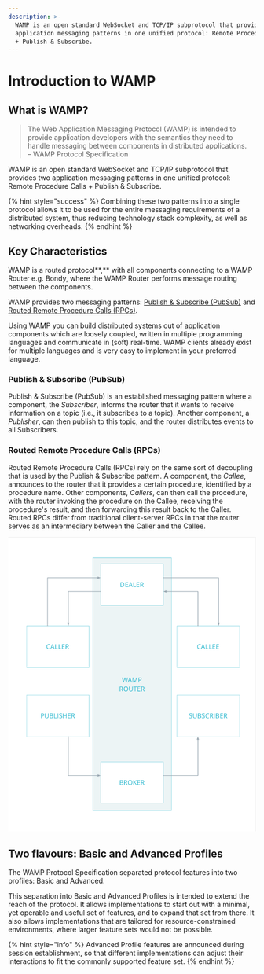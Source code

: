 ```yaml
---
description: >-
  WAMP is an open standard WebSocket and TCP/IP subprotocol that provides two
  application messaging patterns in one unified protocol: Remote Procedure Calls
  + Publish & Subscribe.
---
```


# Introduction to WAMP

## What is WAMP?

> The Web Application Messaging Protocol \(WAMP\) is intended to provide application developers with the semantics they need to handle messaging between components in distributed applications.  
> – WAMP Protocol Specification

WAMP is an open standard WebSocket and TCP/IP subprotocol that provides two application messaging patterns in one unified protocol: Remote Procedure Calls + Publish & Subscribe. 

{% hint style="success" %}
Combining these two patterns into a single protocol allows it to be used for the entire messaging requirements of a distributed system, thus reducing technology stack complexity, as well as networking overheads.
{% endhint %}

## Key Characteristics

WAMP is a routed protocol**,**  with all components connecting to a WAMP Router e.g. Bondy, where the WAMP Router performs message routing between the components.

WAMP provides two messaging patterns: [Publish & Subscribe \(PubSub\)](./#publish-and-subscribe-pubsub) and [Routed Remote Procedure Calls \(RPCs\)](./#routed-remote-procedure-calls-rpcs).

Using WAMP you can build distributed systems out of application components which are loosely coupled, written in multiple programming languages and communicate in \(soft\) real-time. WAMP clients already exist for multiple languages and is very easy to implement in your preferred language.

### **Publish & Subscribe \(PubSub\)** 

Publish & Subscribe \(PubSub\) is an established messaging pattern where a component, the _Subscriber_, informs the router that it wants to receive information on a topic \(i.e., it subscribes to a topic\). Another component, a _Publisher_, can then publish to this topic, and the router distributes events to all Subscribers.

### **Routed Remote Procedure Calls \(RPCs\)**

Routed Remote Procedure Calls \(RPCs\) rely on the same sort of decoupling that is used by the Publish & Subscribe pattern. A component, the _Callee_, announces to the router that it provides a certain procedure, identified by a procedure name. Other components, _Callers_, can then call the procedure, with the router invoking the procedure on the Callee, receiving the procedure's result, and then forwarding this result back to the Caller. Routed RPCs differ from traditional client-server RPCs in that the router serves as an intermediary between the Caller and the Callee.

![](../../.gitbook/assets/router.png)

## Two flavours: Basic and Advanced Profiles

The WAMP Protocol Specification separated protocol features into two profiles: Basic and Advanced.

This separation into Basic and Advanced Profiles is intended to extend the reach of the protocol. It allows implementations to start out with a minimal, yet operable and useful set of features, and to expand that set from there. It also allows implementations that are tailored for resource-constrained environments, where larger feature sets would not be possible.

{% hint style="info" %}
Advanced Profile features are announced during session establishment, so that different implementations can adjust their interactions to fit the commonly supported feature set.
{% endhint %}

